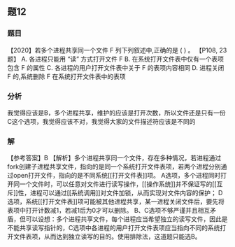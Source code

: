 ## 题12
### 题目
【2020】若多个进程共享同一个文件 $\mathrm{F}$ 列下列叙述中,正确的是 ( ) 。 【P108, 23 题】
A. 各进程只能用 “读” 方式打开文件 $\mathrm{F}$
B. 在系统打开文件表中仅有一个表项包含 $\mathrm{F}$ 的属性
C. 各进程的用户打开文件表中关于 $\mathrm{F}$ 的表项内容相同
D. 进程关闭 $\mathrm{F}$ 的,系统删除 $\mathrm{F}$ 在系统打开文件表中的表项
### 分析
我觉得应该是B，多个进程共享，维护的应该是打开次数，所以文件还是只有一份
C这个选项，我觉得应该不对，我觉得大家的文件描述符应该是不同的
### 解
【参考答案】B
【解析】多个进程共享同一个文件，存在多种情况，若进程通过fork创建子进程共享文件，指向的是同一个系统打开文件表项，若两个进程分别通过open打开文件，指向的是不同系统[[打开文件表]]项。
A选项，多个进程同时打开同一个文件时，可以任意对文件进行读写操作，[[操作系统]]并不保证写的[[互斥]]性，进程可以通过[[系统调用]]对文件加锁，从而实现对文件内容的保护；
D选项，系统[[打开文件表]]项可能被其他进程共享，某一进程关闭文件后，要先将表项中打开计数减1，若减1后为0才可以删除。
B、C选项不够严谨并且相互矛盾，但可以设想：多个进程共享文件，每个进程应当希望独立的读写文件，因此是不能共享读写指针的，C选项中各进程的用户打开文件表项应当指向不同的系统打开文件表项，从而达到独立读写的目的。使用排除法，这道题只能选B。